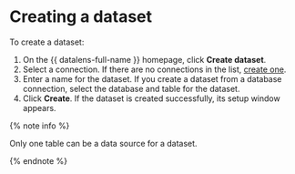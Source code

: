 # Creating a dataset

To create a dataset:

1. On the {{ datalens-full-name }} homepage, click **Create dataset**.
1. Select a connection. If there are no connections in the list, [create one](../../concepts/connection.md).
1. Enter a name for the dataset. If you create a dataset from a database connection, select the database and table for the dataset.
1. Click **Create**. If the dataset is created successfully, its setup window appears.

{% note info %}

Only one table can be a data source for a dataset.

{% endnote %}

